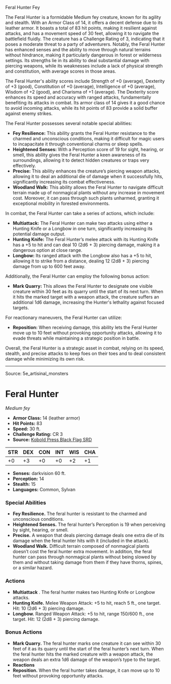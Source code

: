 <MonsterName/>Feral Hunter</MonsterName>
<CreatureType/>Fey</CreatureType>

<summary>The Feral Hunter is a formidable Medium fey creature, known for its agility and stealth. With an Armor Class of 14, it offers a decent defense due to its leather armor. It boasts a total of 83 hit points, making it resilient against attacks, and has a movement speed of 30 feet, allowing it to navigate the battlefield fluidly. The creature has a Challenge Rating of 3, indicating that it poses a moderate threat to a party of adventurers. Notably, the Feral Hunter has enhanced senses and the ability to move through natural terrains without hindrance, making it particularly dangerous in forest or wilderness settings. Its strengths lie in its ability to deal substantial damage with piercing weapons, while its weaknesses include a lack of physical strength and constitution, with average scores in those areas. </summary>

<detail>

The Feral Hunter's ability scores include Strength of +0 (average), Dexterity of +3 (good), Constitution of +0 (average), Intelligence of +0 (average), Wisdom of +2 (good), and Charisma of +1 (average). The Dexterity score enhances its speed and accuracy with ranged attacks, fundamentally benefiting its attacks in combat. Its armor class of 14 gives it a good chance to avoid incoming attacks, while its hit points of 83 provide a solid buffer against enemy strikes.

The Feral Hunter possesses several notable special abilities: 

- **Fey Resilience:** This ability grants the Feral Hunter resistance to the charmed and unconscious conditions, making it difficult for magic users to incapacitate it through conventional charms or sleep spells.
- **Heightened Senses:** With a Perception score of 19 for sight, hearing, or smell, this ability gives the Feral Hunter a keen awareness of its surroundings, allowing it to detect hidden creatures or traps very effectively.
- **Precise:** This ability enhances the creature’s piercing weapon attacks, allowing it to deal an additional die of damage when it successfully hits, significantly increasing its combat effectiveness.
- **Woodland Walk:** This ability allows the Feral Hunter to navigate difficult terrain made up of nonmagical plants without any increase in movement cost. Moreover, it can pass through such plants unharmed, granting it exceptional mobility in forested environments.

In combat, the Feral Hunter can take a series of actions, which include:

- **Multiattack:** The Feral Hunter can make two attacks using either a Hunting Knife or a Longbow in one turn, significantly increasing its potential damage output.
- **Hunting Knife:** The Feral Hunter’s melee attack with its Hunting Knife has a +5 to hit and can deal 10 (2d6 + 3) piercing damage, making it a dangerous option at close range.
- **Longbow:** Its ranged attack with the Longbow also has a +5 to hit, allowing it to strike from a distance, dealing 12 (2d8 + 3) piercing damage from up to 600 feet away.

Additionally, the Feral Hunter can employ the following bonus action:

- **Mark Quarry:** This allows the Feral Hunter to designate one visible creature within 30 feet as its quarry until the start of its next turn. When it hits the marked target with a weapon attack, the creature suffers an additional 1d6 damage, increasing the Hunter's lethality against focused targets.

For reactionary maneuvers, the Feral Hunter can utilize:

- **Reposition:** When receiving damage, this ability lets the Feral Hunter move up to 10 feet without provoking opportunity attacks, allowing it to evade threats while maintaining a strategic position in battle. 

Overall, the Feral Hunter is a strategic asset in combat, relying on its speed, stealth, and precise attacks to keep foes on their toes and to deal consistent damage while minimizing its own risk.</detail>



---

Source: 5e_artisinal_monsters

# Feral Hunter

*Medium fey*

- **Armor Class:** 14 (leather armor)
- **Hit Points:** 83
- **Speed:** 30 ft.
- **Challenge Rating:** CR 3
- **Source:** [Kobold Press Black Flag SRD](https://koboldpress.com/black-flag-roleplaying/)

| STR | DEX | CON | INT | WIS | CHA |
| --- | --- | --- | --- | --- | --- |
| +0 | +3 | +0 | +0 | +2 | +1 |

- **Senses:** darkvision 60 ft.
- **Perception:** 14
- **Stealth:** 15
- **Languages:** Common, Sylvan

### Special Abilities

- **Fey Resilience.** The feral hunter is resistant to the charmed and unconscious conditions.
- **Heightened Senses.** The feral hunter’s Perception is 19 when perceiving by sight, hearing, or smell.
- **Precise.** A weapon that deals piercing damage deals one extra die of its damage when the feral hunter hits with it (included in the attack).
- **Woodland Walk.** Difficult terrain composed of nonmagical plants doesn’t cost the feral hunter extra movement. In addition, the feral hunter can pass through nonmagical plants without being slowed by them and without taking damage from them if they have thorns, spines, or a similar hazard.

### Actions

- **Multiattack** . The feral hunter makes two Hunting Knife or Longbow attacks.
- **Hunting Knife.** Melee Weapon Attack: +5 to hit, reach 5 ft., one target. Hit: 10 (2d6 + 3) piercing damage.
- **Longbow.** Ranged Weapon Attack: +5 to hit, range 150/600 ft., one target. Hit: 12 (2d8 + 3) piercing damage.

### Bonus Actions

- **Mark Quarry.** The feral hunter marks one creature it can see within 30 feet of it as its quarry until the start of the feral hunter’s next turn. When the feral hunter hits the marked creature with a weapon attack, the weapon deals an extra 1d6 damage of the weapon’s type to the target.
- **Reactions** 
- **Reposition.** When the feral hunter takes damage, it can move up to 10 feet without provoking opportunity attacks.



